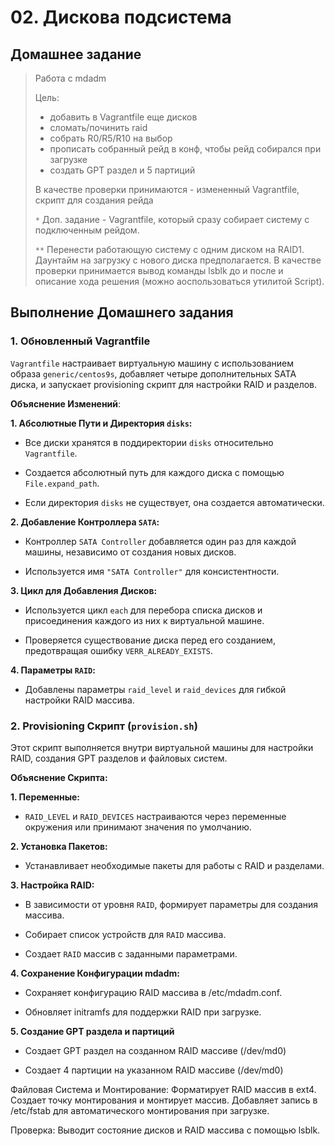 # 02. Дискова подсистема

## Домашнее задание

>Работа с mdadm
>
>Цель: 
>
>* добавить в Vagrantfile еще дисков
>* сломать/починить raid
>* собрать R0/R5/R10 на выбор
>* прописать собранный рейд в конф, чтобы рейд собирался при загрузке
>* создать GPT раздел и 5 партиций
>
> В качестве проверки принимаются - измененный Vagrantfile, скрипт для создания рейда
>
> `*` Доп. задание - Vagrantfile, который сразу собирает систему с подключенным рейдом.
>
> `**` Перенести работающую систему с одним диском на RAID1. Даунтайм на загрузку с нового диска предполагается. В качестве проверки принимается вывод команды lsblk до и после и описание хода решения (можно аоспользоваться утилитой Script).

## Выполнение Домашнего задания

###  1. Обновленный Vagrantfile

`Vagrantfile` настраивает виртуальную машину с использованием образа `generic/centos9s`, добавляет четыре дополнительных SATA диска, и запускает provisioning скрипт для настройки RAID и разделов.

**Объяснение Изменений**:

**1. Абсолютные Пути и Директория `disks`:**

* Все диски хранятся в поддиректории `disks` относительно `Vagrantfile`.

* Создается абсолютный путь для каждого диска с помощью `File.expand_path`.

* Если директория `disks` не существует, она создается автоматически.

**2. Добавление Контроллера `SATA`:**

* Контроллер `SATA Controller` добавляется один раз для каждой машины, независимо от создания новых дисков.
 
* Используется имя `"SATA Controller"` для консистентности.

**3. Цикл для Добавления Дисков:**

* Используется цикл `each` для перебора списка дисков и присоединения каждого из них к виртуальной машине.
  
* Проверяется существование диска перед его созданием, предотвращая ошибку `VERR_ALREADY_EXISTS`.

**4. Параметры `RAID`:**

* Добавлены параметры `raid_level` и `raid_devices` для гибкой настройки RAID массива.

### 2. Provisioning Скрипт (`provision.sh`)

Этот скрипт выполняется внутри виртуальной машины для настройки RAID, создания GPT разделов и файловых систем.

**Объяснение Скрипта:**

**1. Переменные:**

* `RAID_LEVEL` и `RAID_DEVICES` настраиваются через переменные окружения или принимают значения по умолчанию.

**2. Установка Пакетов:**

* Устанавливает необходимые пакеты для работы с RAID и разделами.

**3. Настройка RAID:**

* В зависимости от уровня `RAID`, формирует параметры для создания массива.

* Собирает список устройств для `RAID` массива.

* Создает `RAID` массив с заданными параметрами.

**4. Сохранение Конфигурации mdadm:**

* Сохраняет конфигурацию RAID массива в /etc/mdadm.conf.

* Обновляет initramfs для поддержки RAID при загрузке.

**5. Создание GPT раздела и партиций**

* Создает GPT раздел на созданном RAID массиве (/dev/md0)

* Создает 4 партиции на указанном RAID массиве (/dev/md0)


Файловая Система и Монтирование:
Форматирует RAID массив в ext4.
Создает точку монтирования и монтирует массив.
Добавляет запись в /etc/fstab для автоматического монтирования при загрузке.



Проверка:
Выводит состояние дисков и RAID массива с помощью lsblk.
